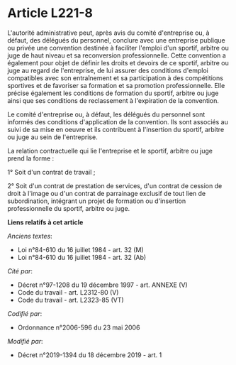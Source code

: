 # Article L221-8

L'autorité administrative peut, après avis du comité d'entreprise ou, à défaut, des délégués du personnel, conclure avec une
entreprise publique ou privée une convention destinée à faciliter l'emploi d'un sportif, arbitre ou juge de haut niveau et sa
reconversion professionnelle. Cette convention a également pour objet de définir les droits et devoirs de ce sportif, arbitre
ou juge au regard de l'entreprise, de lui assurer des conditions d'emploi compatibles avec son entraînement et sa
participation à des compétitions sportives et de favoriser sa formation et sa promotion professionnelle. Elle précise
également les conditions de formation du sportif, arbitre ou juge ainsi que ses conditions de reclassement à l'expiration de
la convention.

Le comité d'entreprise ou, à défaut, les délégués du personnel sont informés des conditions d'application de la convention.
Ils sont associés au suivi de sa mise en oeuvre et ils contribuent à l'insertion du sportif, arbitre ou juge au sein de
l'entreprise.

La relation contractuelle qui lie l'entreprise et le sportif, arbitre ou juge prend la forme :

1° Soit d'un contrat de travail ;

2° Soit d'un contrat de prestation de services, d'un contrat de cession de droit à l'image ou d'un contrat de parrainage
exclusif de tout lien de subordination, intégrant un projet de formation ou d'insertion professionnelle du sportif, arbitre
ou juge.

**Liens relatifs à cet article**

_Anciens textes_:

  - Loi n°84-610 du 16 juillet 1984 - art. 32 (M)
  - Loi n°84-610 du 16 juillet 1984 - art. 32 (Ab)

_Cité par_:

  - Décret n°97-1208 du 19 décembre 1997 - art. ANNEXE (V)
  - Code du travail - art. L2312-80 (V)
  - Code du travail - art. L2323-85 (VT)

_Codifié par_:

  - Ordonnance n°2006-596 du 23 mai 2006

_Modifié par_:

  - Décret n°2019-1394 du 18 décembre 2019 - art. 1
